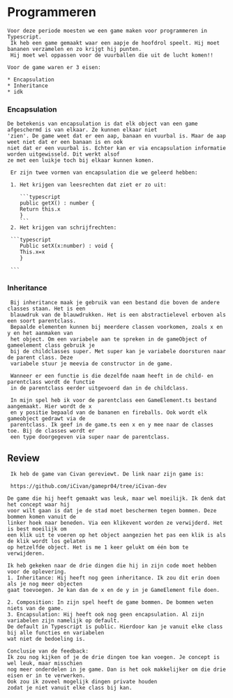 # Programmeren

    Voor deze periode moesten we een game maken voor programmeren in Typescript.
     Ik heb een game gemaakt waar een aapje de hoofdrol speelt. Hij moet bananen verzamelen en zo krijgt hij punten. 
     Hij moet wel oppassen voor de vuurballen die uit de lucht komen!!

    Voor de game waren er 3 eisen:

    * Encapsulation
    * Inheritance
    * idk

   ### Encapsulation

    De betekenis van encapsulation is dat elk object van een game afgeschermd is van elkaar. Ze kunnen elkaar niet
    'zien'. De game weet dat er een aap, banaan en vuurbal is. Maar de aap weet niet dat er een banaan is en ook 
    niet dat er een vuurbal is. Echter kan er via encapsulation informatie worden uitgewisseld. Dit werkt alsof 
    ze met een luikje toch bij elkaar kunnen komen.

     Er zijn twee vormen van encapsulation die we geleerd hebben:

     1. Het krijgen van leesrechten dat ziet er zo uit:

        ```typescript
        public getX() : number {
		Return this.x
        } 
        ```
     2. Het krijgen van schrijfrechten:

     ```typescript
        Public setX(x:number) : void {
        This.x=x
        } 

     ```

 ### Inheritance

     Bij inheritance maak je gebruik van een bestand die boven de andere classes staan. Het is een
     blauwdruk van de blauwdrukken. Het is een abstractielevel erboven als een soort parentclass. 
     Bepaalde elementen kunnen bij meerdere classen voorkomen, zoals x en y en het aanmaken van 
     het object. Om een variabele aan te spreken in de gameObject of gameelement class gebruik je 
     bij de childclasses super. Met super kan je variabele doorsturen naar de parent class. Deze 
     variabele stuur je meevia de constructor in de game.

     Wanneer er een functie is die dezelfde naam heeft in de child- en parentclass wordt de functie
     in de parentclass eerder uitgevoerd dan in de childclass.

     In mijn spel heb ik voor de parentclass een GameElement.ts bestand aangemaakt. Hier wordt de x 
     en y positie bepaald van de bananen en fireballs. Ook wordt elk gameobject gedrawt via de
     parentclass. Ik geef in de game.ts een x en y mee naar de classes toe. Bij de classes wordt er
     een type doorgegeven via super naar de parentclass.

   ## Review

     Ik heb de game van Civan gereviewt. De link naar zijn game is:

     https://github.com/iCivan/gamepr04/tree/iCivan-dev

    De game die hij heeft gemaakt was leuk, maar wel moeilijk. Ik denk dat het concept waar hij 
    voor wilt gaan is dat je de stad moet beschermen tegen bommen. Deze bommen komen vanuit de
    linker hoek naar beneden. Via een klikevent worden ze verwijderd. Het is best moeilijk om 
    een klik uit te voeren op het object aangezien het pas een klik is als de klik wordt los gelaten
    op hetzelfde object. Het is me 1 keer gelukt om één bom te verwijderen.

    Ik heb gekeken naar de drie dingen die hij in zijn code moet hebben voor de oplevering.
    1. Inheritance: Hij heeft nog geen inheritance. Ik zou dit erin doen als je nog meer objecten
    gaat toevoegen. Je kan dan de x en de y in je GameElement file doen.

    2. Composition: In zijn spel heeft de game bommen. De bommen weten niets van de game.
    3. Encapsulation: Hij heeft ook nog geen encapsulation. Al zijn variabelen zijn namelijk op default.
    De default in Typescript is public. Hierdoor kan je vanuit elke class bij alle functies en variabelen
    wat niet de bedoeling is.

    Conclusie van de feedback:
    Ik zou nog kijken of je de drie dingen toe kan voegen. Je concept is wel leuk, maar misschien
    nog meer onderdelen in je game. Dan is het ook makkelijker om die drie eisen er in te verwerken. 
    Ook zou ik zoveel mogelijk dingen private houden 
    zodat je niet vanuit elke class bij kan.

